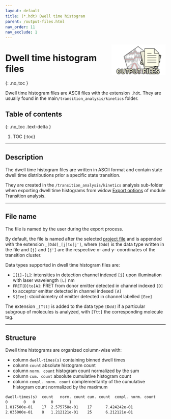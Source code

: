 ```yaml
---
layout: default
title: (*.hdt) Dwell time histogram
parent: /output-files.html
nav_order: 11
nav_exclude: 1
---
```


<img src="../assets/images/logos/logo-output-files_400px.png" width="170" style="float:right; margin-left: 15px;"/>

# Dwell time histogram files
{: .no_toc }

Dwell time histogram files are ASCII files with the extension `.hdt`. They are usually found in the main`/transition_analysis/kinetics` folder.

## Table of contents
{: .no_toc .text-delta }

1. TOC
{:toc}


---

## Description

The dwell time histogram files are written in ASCII format and contain state dwell time distributions prior a specific state transition.

They are created in the `/transition_analysis/kinetics` analysis sub-folder when exporting dwell time histograms from widow 
[Export options](../transition-analysis/functionalities/set-export-options.html#transition-density-plot-tdp) of module Transition analysis.


---

## File name

The file is named by the user during the export process.

By default, the file is named after the selected <u>project file</u> and is appended with the extension `_[Ddd]_[j]to[j']`, where `[Ddd]` is the data type written in the file and `[j]` and `[j']` are the respective x- and y- coordinates of the transition cluster.

Data types supported in dwell time histogram files are:
* `I[i]-[L]`: intensities in detection channel indexed `[i]` upon illumination with laser wavelength `[L]` nm
* `FRET[D]to[A]`: FRET from donor emitter detected in channel indexed `[D]` to acceptor emitter detected in channel indexed `[A]`
* `S[Eee]`: stoichiometry of emitter detected in channel labelled `[Eee]`

The extension `_[Ttt]` is added to the data type `[Ddd]` if a particular subgroup of molecules is analyzed, with `[Ttt]` the corresponding molecule tag.

---

## Structure

Dwell time histograms are organized column-wise with:
* column `dwell-times(s)` containing binned dwell times
* column `count` absolute histogram count
* column `norm. count` histogram count normalized by the sum
* column `cum. count` absolute cumulative histogram count
* column `compl. norm. count` complementarity of the cumulative histogram count normalized by the maximum

```
dwell-times(s)	count	norm. count	cum. count	compl. norm. count
0		0	0		0		1
1.017500e-01	17	2.575758e-01	17		7.424242e-01
2.035000e-01	8	1.212121e-01	25		6.212121e-01
```